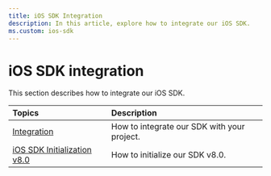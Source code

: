 ```yaml
---
title: iOS SDK Integration
description: In this article, explore how to integrate our iOS SDK. 
ms.custom: ios-sdk
---
```


# iOS SDK integration

This section describes how to integrate our iOS SDK.

| Topics | Description |
|:---|:---|
| [Integration](ios-sdk-integration-instructions.md) | How to integrate our SDK with your project. |
| [iOS SDK Initialization v8.0](ios-sdk-initialization-v8-0.md) | How to initialize our SDK v8.0. |
